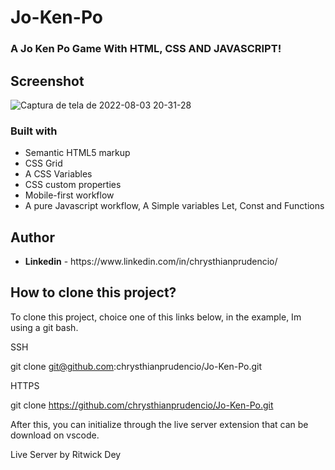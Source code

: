 # Jo-Ken-Po

### A Jo Ken Po Game  With HTML, CSS AND JAVASCRIPT!

## Screenshot

![Captura de tela de 2022-08-03 20-31-28](https://user-images.githubusercontent.com/97757463/182730285-9837fec0-53e0-46db-81a9-cd5db33028b0.png)


### Built with

<ul>
  <li>Semantic HTML5 markup</li>
  <li>CSS Grid</li>
  <li>A CSS Variables</li>
  <Li>CSS custom properties</li>
  <li>Mobile-first workflow</li>
  <li>A pure Javascript workflow, A Simple variables Let, Const and Functions</li>
</ul>

## Author

  <ul>
    <li><strong>Linkedin</strong> - https://www.linkedin.com/in/chrysthianprudencio/ </li>
  </ul>
  
## How to clone this project? 

To clone this project, choice one of this links below, in the example, Im using a git bash.

SSH

git clone git@github.com:chrysthianprudencio/Jo-Ken-Po.git

HTTPS

git clone https://github.com/chrysthianprudencio/Jo-Ken-Po.git

After this, you can initialize through the live server extension that can be download on vscode.

Live Server by Ritwick Dey
